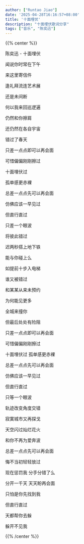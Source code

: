 ```yaml
---
author: ["Runtao Jiao"]
date: '2025-04-28T16:16:57+08:00'
title: '十面埋伏'
description: "十面埋伏歌词分享"
tags: ["音乐", "陈奕迅"]
---
```


{{% center %}}

<!-- <iframe frameborder="no" border="0" marginwidth="0" marginheight="0" width="100%" height="100" src="https://music.163.com/outchain/player?type=2&id=29764553&amp;auto=1&amp;height=100"></iframe> -->

陈奕迅 - 十面埋伏

闻说你时常在下午

来这里寄信件

逢礼拜流连艺术展

还是未间断

何以我来回巡逻遍

仍然和你擦肩

还仍然在各自宇宙

错过了春天

只差一点点即可以再会面

可惜偏偏刚刚擦过

十面埋伏过

孤单感更赤裸

总差一点点先可以再会面

仿佛应该一早见过

但直行直过

只差一个眼波

将彼此错过

迟两秒搭上地下铁

能与你碰上么

如提前十步入电梯

谁又被错过

和某某从来未预约

为何能见更多

全城来撞你

但最后处处有险阻

只差一点点即可以再会面

可惜偏偏刚刚擦过

十面埋伏过 孤单感更赤裸

总差一点点先可以再会面

仿佛应该一早见过

但直行直过

只等一个眼波

轨迹改变角度交错

寂寞城市又再探戈

天空闪过灿烂花火

和你不再为爱奔波

总差一点点先可以再会面

悔不当初轻轻放过

现在惩罚我 分手分错了么

分开一千天 天天盼再会面

只怕是你先找到我

但直行直过

天都帮你去躲

躲开不见我

{{% /center %}}
